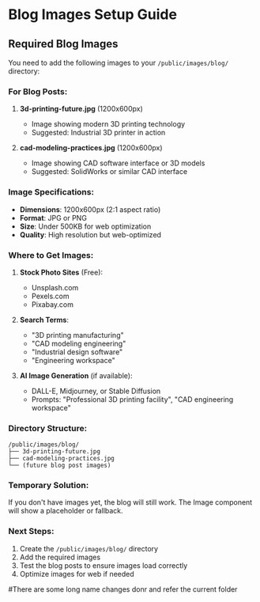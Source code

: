 # Blog Images Setup Guide

## Required Blog Images

You need to add the following images to your `/public/images/blog/` directory:

### For Blog Posts:
1. **3d-printing-future.jpg** (1200x600px)
   - Image showing modern 3D printing technology
   - Suggested: Industrial 3D printer in action

2. **cad-modeling-practices.jpg** (1200x600px)
   - Image showing CAD software interface or 3D models
   - Suggested: SolidWorks or similar CAD interface

### Image Specifications:
- **Dimensions**: 1200x600px (2:1 aspect ratio)
- **Format**: JPG or PNG
- **Size**: Under 500KB for web optimization
- **Quality**: High resolution but web-optimized

### Where to Get Images:
1. **Stock Photo Sites** (Free):
   - Unsplash.com
   - Pexels.com
   - Pixabay.com

2. **Search Terms**:
   - "3D printing manufacturing"
   - "CAD modeling engineering"
   - "Industrial design software"
   - "Engineering workspace"

3. **AI Image Generation** (if available):
   - DALL-E, Midjourney, or Stable Diffusion
   - Prompts: "Professional 3D printing facility", "CAD engineering workspace"

### Directory Structure:
```
/public/images/blog/
├── 3d-printing-future.jpg
├── cad-modeling-practices.jpg
└── (future blog post images)
```

### Temporary Solution:
If you don't have images yet, the blog will still work. The Image component will show a placeholder or fallback.

### Next Steps:
1. Create the `/public/images/blog/` directory
2. Add the required images
3. Test the blog posts to ensure images load correctly
4. Optimize images for web if needed

#There are some long name changes donr and refer the current folder